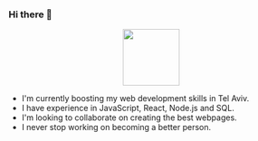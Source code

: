 ### Hi there 👋
<div id="header" align="center">
  <img src="https://media4.giphy.com/media/MeJgB3yMMwIaHmKD4z/giphy.gif?cid=ecf05e47g1utheezbjrwphwlj2vmqj2zs9zx0nydkmj8t8q2&ep=v1_gifs_search&rid=giphy.gif&ct=g" width="100"/>
</div>
<p><ul>
  <li>I'm currently boosting my web development skills in Tel Aviv.</li>
  <li>I have experience in JavaScript, React, Node.js and SQL.</li>
  <li>I'm looking to collaborate on creating the best webpages.</li>
  <li>I never stop working on becoming a better person.</li>
</ul></p>
<!--
**l-tsipenyuk/l-tsipenyuk** is a ✨ _special_ ✨ repository because its `README.md` (this file) appears on your GitHub profile.

Here are some ideas to get you started:

- 🔭 I’m currently working on ...
- 🌱 I’m currently learning ...
- 👯 I’m looking to collaborate on ...
- 🤔 I’m looking for help with ...
- 💬 Ask me about ...
- 📫 How to reach me: ...
- 😄 Pronouns: ...
- ⚡ Fun fact: ...
-->
